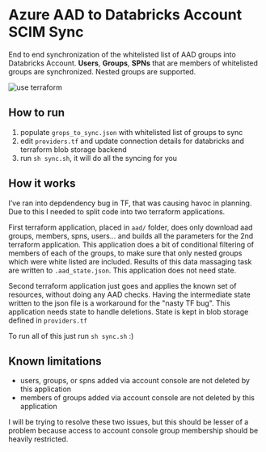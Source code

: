 # Azure AAD to Databricks Account SCIM Sync

End to end synchronization of the whitelisted list of AAD groups into Databricks Account. **Users**, **Groups**, **SPNs** that are members of whitelisted groups are synchronized. Nested groups are supported.

![use terraform](./docs/use_terraform.png.png)

## How to run

1. populate `grops_to_sync.json` with whitelisted list of groups to sync
1. edit `providers.tf` and update connection details for databricks and terraform blob storage backend
1. run `sh sync.sh`, it will do all the syncing for you

## How it works

I’ve ran into depdendency bug in TF, that was causing havoc in planning. Due to this I needed to split code into two terraform applications.

First terraform application, placed in `aad/` folder, does only download aad groups, members, spns, users… and builds all the parameters for the 2nd terraform application. This application does a bit of conditional filtering of members of each of the groups, to make sure that only nested groups which were white listed are included. Results of this data massaging task are written to `.aad_state.json`. This application does not need state.

Second terraform application just goes and applies the known set of resources, without doing any AAD checks. Having the intermediate state written to the json file is a workaround for the "nasty TF bug". This application needs state to handle deletions. State is kept in blob storage defined in `providers.tf`

To run all of this just run `sh sync.sh` :)

## Known limitations

- users, groups, or spns added via account console are not deleted by this application
- members of groups added via account console are not deleted by this application

I will be trying to resolve these two issues, but this should be lesser of a problem because access to account console group membership should be heavily restricted.
